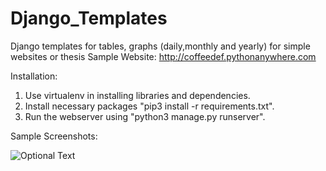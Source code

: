 # Django_Templates
Django templates for tables, graphs (daily,monthly and yearly) for simple websites or thesis
Sample Website:
http://coffeedef.pythonanywhere.com

Installation:
1. Use virtualenv in installing libraries and dependencies.
2. Install necessary packages "pip3 install -r requirements.txt".
3. Run the webserver using "python3 manage.py runserver".

Sample Screenshots:


![Optional Text](../master/ReadmeImages/1.png)
